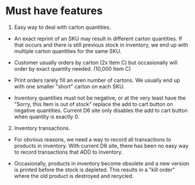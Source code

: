 
# Must have features

1. Easy way to deal with carton quantities.

  - An exact reprint of an SKU may result in different carton quantities. If that occurs and there is still previous stock in inventory, we end up with multiple carton quantities for the same SKU.
  
  - Customer usually orders by carton (2x Item C) but occasionally will order by exact quantity needed. (10,000 Item C)
  
  - Print orders rarely fill an even number of cartons.  We usually end up with one smaller "short" carton on each SKU.
  
  - Inventory quantities must not be negative, or at the very least have the "Sorry, this item is out of stock" replace the add to cart button on negative quantities.  Current D6 site only disables the add to cart button when quantity is exactly 0.

2. Inventory transactions.

  - For obvious reasons, we need a way to record all transactions to products in inventory.  With current D6 site, there has been no easy way to record transactions that ADD to inventory.  
  
  - Occasionally, products in inventory become obsolete and a new version is printed before the stock is depleted. This results in a "kill order" where the old product is destroyed and recycled.
